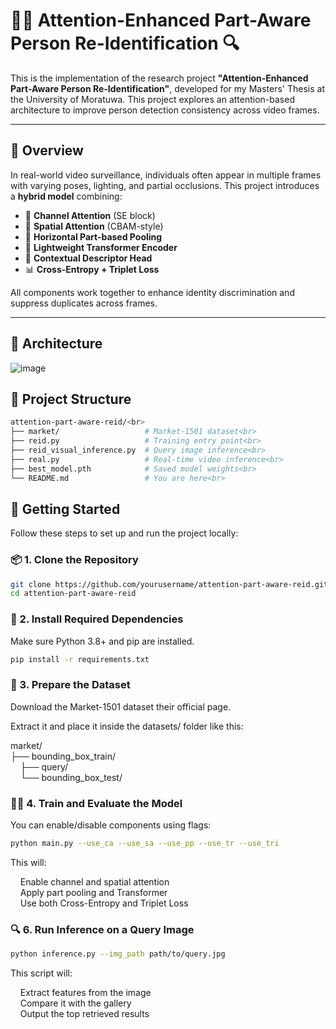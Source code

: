 # 🚶‍♀️ Attention-Enhanced Part-Aware Person Re-Identification 🔍

This is the implementation of the research project **"Attention-Enhanced Part-Aware Person Re-Identification"**, developed for my Masters' Thesis at the University of Moratuwa. This project explores an attention-based architecture to improve person detection consistency across video frames.

---

## 📌 Overview

In real-world video surveillance, individuals often appear in multiple frames with varying poses, lighting, and partial occlusions. This project introduces a **hybrid model** combining:

- 🎯 **Channel Attention** (SE block)
- 🎯 **Spatial Attention** (CBAM-style)
- 📐 **Horizontal Part-based Pooling**
- 🔁 **Lightweight Transformer Encoder**
- 🧠 **Contextual Descriptor Head**
- 📊 **Cross-Entropy + Triplet Loss**

All components work together to enhance identity discrimination and suppress duplicates across frames.

---

## 🧱 Architecture

![image](https://github.com/user-attachments/assets/87748717-2f50-4a90-a136-01a6f88b55a0)

## 📂 Project Structure

```bash
attention-part-aware-reid/<br>
├── market/                   # Market-1501 dataset<br>
├── reid.py                   # Training entry point<br>
├── reid_visual_inference.py  # Query image inference<br>
├── real.py                   # Real-time video inference<br>
├── best_model.pth            # Saved model weights<br>
└── README.md                 # You are here<br>
```

## 🚀 Getting Started

Follow these steps to set up and run the project locally:

### 📦 1. Clone the Repository

```bash
git clone https://github.com/yourusername/attention-part-aware-reid.git
cd attention-part-aware-reid
```

### 🧰 2. Install Required Dependencies
Make sure Python 3.8+ and pip are installed.

```bash
pip install -r requirements.txt
```

### 📁 3. Prepare the Dataset
Download the Market-1501 dataset their official page.

Extract it and place it inside the datasets/ folder like this:

market/<br>
├── bounding_box_train/<br>
&nbsp; &nbsp;    ├── query/<br>
&nbsp; &nbsp;    └── bounding_box_test/<br>

### 🏋️‍♀️ 4. Train and Evaluate the Model
You can enable/disable components using flags:

```bash
python main.py --use_ca --use_sa --use_pp --use_tr --use_tri
```
This will:

&nbsp; &nbsp; Enable channel and spatial attention<br>
&nbsp; &nbsp; Apply part pooling and Transformer<br>
&nbsp; &nbsp; Use both Cross-Entropy and Triplet Loss<br>

### 🔍 6. Run Inference on a Query Image

```bash
python inference.py --img_path path/to/query.jpg
```
This script will:

&nbsp; &nbsp; Extract features from the image<br>
&nbsp; &nbsp; Compare it with the gallery<br>
&nbsp; &nbsp; Output the top retrieved results<br>
